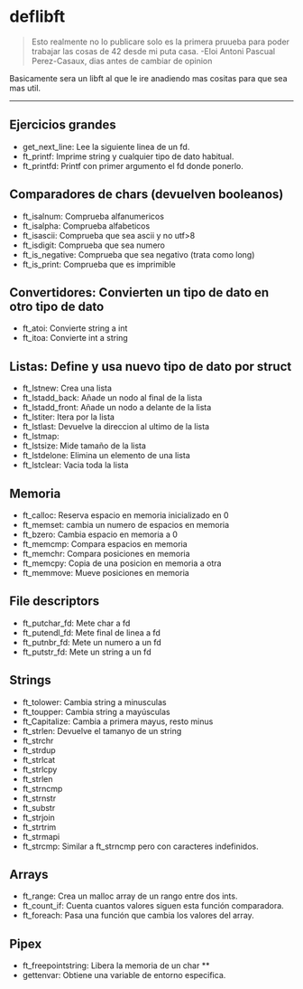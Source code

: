 # deflibft

> Esto realmente no lo publicare solo es la primera pruueba para poder trabajar las cosas de 42 desde mi puta casa. -Eloi Antoni Pascual Perez-Casaux, dias antes de cambiar de opinion

Basicamente sera un libft al que le ire anadiendo mas cositas para que sea mas util.

___

## Ejercicios grandes

- get_next_line: Lee la siguiente linea de un fd.
- ft_printf: Imprime string y cualquier tipo de dato habitual.
- ft_printfd: Printf con primer argumento el fd donde ponerlo.

## Comparadores de chars (devuelven booleanos)

- ft_isalnum: Comprueba alfanumericos
- ft_isalpha: Comprueba alfabeticos
- ft_isascii: Comprueba que sea ascii y no utf>8
- ft_isdigit: Comprueba que sea numero
- ft_is_negative: Comprueba que sea negativo (trata como long)
- ft_is_print: Comprueba que es imprimible

## Convertidores: Convierten un tipo de dato en otro tipo de dato

- ft_atoi: Convierte string a int
- ft_itoa: Convierte int a string

## Listas: Define y usa nuevo tipo de dato por struct

- ft_lstnew: Crea una lista
- ft_lstadd_back: Añade un nodo al final de la lista
- ft_lstadd_front: Añade un nodo a delante de la lista
- ft_lstiter: Itera por la lista
- ft_lstlast: Devuelve la direccion al ultimo de la lista 
- ft_lstmap: 
- ft_lstsize: Mide tamaño de la lista
- ft_lstdelone: Elimina un elemento de una lista
- ft_lstclear: Vacia toda la lista

## Memoria

- ft_calloc: Reserva espacio en memoria inicializado en 0
- ft_memset: cambia un numero de espacios en memoria
- ft_bzero: Cambia espacio en memoria a 0
- ft_memcmp: Compara espacios en memoria
- ft_memchr: Compara posiciones en memoria
- ft_memcpy: Copia de una posicion en memoria a otra
- ft_memmove: Mueve posiciones en memoria

## File descriptors

- ft_putchar_fd: Mete char a fd
- ft_putendl_fd: Mete final de linea a fd
- ft_putnbr_fd: Mete un numero a un fd
- ft_putstr_fd: Mete un string a un fd

## Strings

- ft_tolower: Cambia string a minusculas
- ft_toupper: Cambia string a mayúsculas
- ft_Capitalize: Cambia a primera mayus, resto minus
- ft_strlen: Devuelve el tamanyo de un string
- ft_strchr
- ft_strdup
- ft_strlcat
- ft_strlcpy
- ft_strlen
- ft_strncmp
- ft_strnstr
- ft_substr
- ft_strjoin
- ft_strtrim
- ft_strmapi
- ft_strcmp: Similar a ft_strncmp pero con caracteres indefinidos.

## Arrays

- ft_range: Crea un malloc array de un rango entre dos ints.
- ft_count_if: Cuenta cuantos valores siguen esta función comparadora.
- ft_foreach: Pasa una función que cambia los valores del array.

## Pipex

- ft_freepointstring: Libera la memoria de un char **
- gettenvar: Obtiene una variable de entorno especifica.
